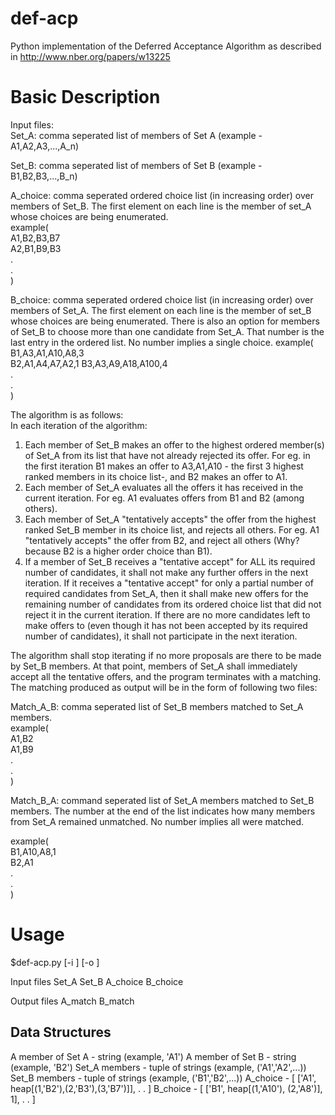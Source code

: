 # def-acp
Python implementation of the Deferred Acceptance Algorithm as described in http://www.nber.org/papers/w13225

# Basic Description
Input files:  
Set_A: comma seperated list of members of Set A (example - A1,A2,A3,...,A_n)  

Set_B: comma seperated list of members of Set B (example - B1,B2,B3,...,B_n)  

A_choice: comma seperated ordered choice list (in increasing order) over members of Set_B. The first element on each line is the member of set_A whose choices are being enumerated.  
example(  
A1,B2,B3,B7  
A2,B1,B9,B3  
.  
.  
)  

B_choice: comma seperated ordered choice list (in increasing order) over members of Set_A. The first element on each line is the member of set_B whose choices are being enumerated. There is also an option for members of Set_B to choose more than one candidate from Set_A. That number is the last entry in the ordered list. No number implies a single choice.
example(  
B1,A3,A1,A10,A8,3  
B2,A1,A4,A7,A2,1
B3,A3,A9,A18,A100,4  
.  
.  
)  

The algorithm is as follows:  
In each iteration of the algorithm:  
1. Each member of Set_B makes an offer to the highest ordered member(s) of Set_A from its list that have not already rejected its offer. For eg. in the first iteration B1 makes an offer to A3,A1,A10 - the first 3 highest ranked members in its choice list-, and B2 makes an offer to A1.  
2. Each member of Set_A evaluates all the offers it has received in the current iteration. For eg. A1 evaluates offers from B1 and B2 (among others).  
3. Each member of Set_A "tentatively accepts" the offer from the highest ranked Set_B member in its choice list, and rejects all others. For eg. A1 "tentatively accepts" the offer from B2, and reject all others (Why? because B2 is a higher order choice than B1).  
4. If a member of Set_B receives a "tentative accept" for ALL its required number of candidates, it shall not make any further offers in the next iteration. If it receives a "tentative accept" for only a partial number of required candidates from Set_A, then it shall make new offers for the remaining number of candidates from its ordered choice list that did not reject it in the current iteration. If there are no more candidates left to make offers to (even though it has not been accepted by its required number of candidates), it shall not participate in the next iteration.  

The algorithm shall stop iterating if no more proposals are there to be made by Set_B members. At that point, members of Set_A shall immediately accept all the tentative offers, and the program terminates with a matching. The matching produced as output will be in the form of following two files:  

Match_A_B: comma seperated list of Set_B members matched to Set_A members.  
example(  
A1,B2  
A1,B9  
.  
.  
)  

Match_B_A: command seperated list of Set_A members matched to Set_B members. The number at the end of the list indicates how many members from Set_A remained unmatched. No number implies all were matched. 

example(  
B1,A10,A8,1  
B2,A1  
.  
.  
)  

# Usage
$def-acp.py [-i <absolute path to input file dir>] [-o <absolute path to output file dir>]

Input files
Set_A
Set_B
A_choice
B_choice

Output files
A_match
B_match

Data Structures
----------------
A member of Set A - string (example, 'A1')
A member of Set B - string (example, 'B2')
Set_A members - tuple of strings (example, ('A1','A2',...))
Set_B members - tuple of strings (example, ('B1','B2',...))
A_choice - 
[
['A1', heap[(1,'B2'),(2,'B3'),(3,'B7')]],
.
. 
]
B_choice - 
[
['B1', heap[(1,'A10'), (2,'A8')], 1],
.
.
]
 
